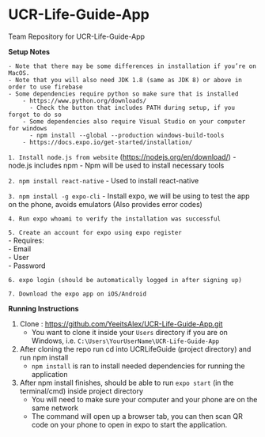 # UCR-Life-Guide-App
Team Repository for UCR-Life-Guide-App


  **Setup Notes**
```
- Note that there may be some differences in installation if you’re on MacOS. 
- Note that you will also need JDK 1.8 (same as JDK 8) or above in order to use firebase 
- Some dependencies require python so make sure that is installed 
    - https://www.python.org/downloads/
      - Check the button that includes PATH during setup, if you forgot to do so
    - Some dependencies also require Visual Studio on your computer for windows 
      - npm install --global --production windows-build-tools
    - https://docs.expo.io/get-started/installation/
```
 `1. Install node.js from website`  (https://nodejs.org/en/download/)
     - node.js includes npm
     - Npm will be used to install necessary tools
 
 `2. npm install react-native`
     - Used to install react-native
  
 `3. npm install -g expo-cli`
     - Install expo, we will be using to test the app on the phone, avoids emulators (Also provides error codes)
 
 `4. Run expo whoami to verify the installation was successful`

`5. Create an account for expo using expo register`   
      - Requires:  
        - Email  
        - User  
        - Password  
      
      
 `6. expo login (should be automatically logged in after signing up)`

 `7. Download the expo app on iOS/Android`


**Running Instructions**

1. Clone :  https://github.com/YeeitsAlex/UCR-Life-Guide-App.git
    - You want to clone it inside your `Users` directory if you are on Windows, i.e. `C:\Users\YourUserName\UCR-Life-Guide-App`
2. After cloning the repo run cd into UCRLifeGuide (project directory) and run npm install
    - `npm install` is ran to install needed dependencies for running the application
3. After npm install finishes, should be able to run `expo start`  (in the terminal/cmd)  inside project directory
    - You will need to make sure your computer and your phone are on the same network 
    - The command will open up a browser tab, you can then scan QR code on your phone to open in expo to start the application.

